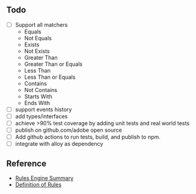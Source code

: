 ## Todo

- [ ] Support all matchers
  - Equals
  - Not Equals
  - Exists
  - Not Exists
  - Greater Than
  - Greater Than or Equals
  - Less Than
  - Less Than or Equals
  - Contains
  - Not Contains
  - Starts With
  - Ends With
- [ ] support events history
- [ ] add types/interfaces
- [ ] achieve >90% test coverage by adding unit tests and real world tests
- [ ] publish on github.com/adobe open source
- [ ] Add github actions to run tests, build, and publish to npm.
- [ ] integrate with alloy as dependency

## Reference

- [Rules Engine Summary](https://wiki.corp.adobe.com/display/ADMSMobile/Rules+Engine)
- [Definition of Rules](https://wiki.corp.adobe.com/display/ADMSMobile/Definition+of+Rules)
